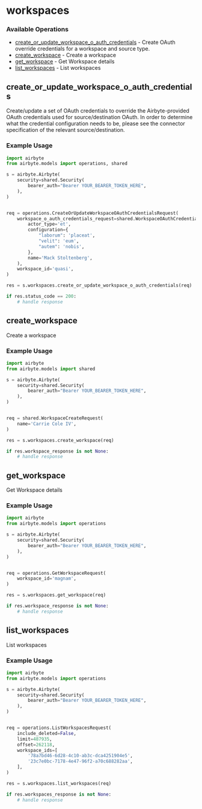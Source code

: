 # workspaces

### Available Operations

* [create_or_update_workspace_o_auth_credentials](#create_or_update_workspace_o_auth_credentials) - Create OAuth override credentials for a workspace and source type.
* [create_workspace](#create_workspace) - Create a workspace
* [get_workspace](#get_workspace) - Get Workspace details
* [list_workspaces](#list_workspaces) - List workspaces

## create_or_update_workspace_o_auth_credentials

Create/update a set of OAuth credentials to override the Airbyte-provided OAuth credentials used for source/destination OAuth.
In order to determine what the credential configuration needs to be, please see the connector specification of the relevant  source/destination.

### Example Usage

```python
import airbyte
from airbyte.models import operations, shared

s = airbyte.Airbyte(
    security=shared.Security(
        bearer_auth="Bearer YOUR_BEARER_TOKEN_HERE",
    ),
)


req = operations.CreateOrUpdateWorkspaceOAuthCredentialsRequest(
    workspace_o_auth_credentials_request=shared.WorkspaceOAuthCredentialsRequest(
        actor_type='et',
        configuration={
            "laborum": 'placeat',
            "velit": 'eum',
            "autem": 'nobis',
        },
        name='Mack Stoltenberg',
    ),
    workspace_id='quasi',
)

res = s.workspaces.create_or_update_workspace_o_auth_credentials(req)

if res.status_code == 200:
    # handle response
```

## create_workspace

Create a workspace

### Example Usage

```python
import airbyte
from airbyte.models import shared

s = airbyte.Airbyte(
    security=shared.Security(
        bearer_auth="Bearer YOUR_BEARER_TOKEN_HERE",
    ),
)


req = shared.WorkspaceCreateRequest(
    name='Carrie Cole IV',
)

res = s.workspaces.create_workspace(req)

if res.workspace_response is not None:
    # handle response
```

## get_workspace

Get Workspace details

### Example Usage

```python
import airbyte
from airbyte.models import operations

s = airbyte.Airbyte(
    security=shared.Security(
        bearer_auth="Bearer YOUR_BEARER_TOKEN_HERE",
    ),
)


req = operations.GetWorkspaceRequest(
    workspace_id='magnam',
)

res = s.workspaces.get_workspace(req)

if res.workspace_response is not None:
    # handle response
```

## list_workspaces

List workspaces

### Example Usage

```python
import airbyte
from airbyte.models import operations

s = airbyte.Airbyte(
    security=shared.Security(
        bearer_auth="Bearer YOUR_BEARER_TOKEN_HERE",
    ),
)


req = operations.ListWorkspacesRequest(
    include_deleted=False,
    limit=487935,
    offset=262118,
    workspace_ids=[
        '78a7bd46-6d28-4c10-ab3c-dca4251904e5',
        '23c7e0bc-7178-4e47-96f2-a70c688282aa',
    ],
)

res = s.workspaces.list_workspaces(req)

if res.workspaces_response is not None:
    # handle response
```
